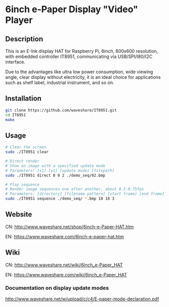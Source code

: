 


# 6inch e-Paper Display "Video" Player

## Description

This is an E-Ink display HAT for Raspberry Pi, 6inch, 800x600 resolution, with embedded controller IT8951, communicating via USB/SPI/I80/I2C interface.

Due to the advantages like ultra low power consumption, wide viewing angle, clear display without electricity, it is an ideal choice for applications such as shelf label, industrial instrument, and so on.

## Installation

```bash
git clone https://github.com/waveshare/IT8951.git
cd IT8951
make
```

## Usage
```bash
# Clear the screen
sudo ./IT8951 clear

# Direct render
# Show an image with a specified update mode
# Parameters: [x1] [y1] [update mode] [filepath]
sudo ./IT8951 direct 0 0 2 ./demo_seq/02.bmp

# Play sequence
# Render image sequences one after another, about 0.5-0.75fps
# Parameters: [directory] [filename pattern] [start frame] [end frame] [update mode]
sudo ./IT8951 sequence ./demo_seq/ *.bmp 10 18 3
```

## Website

CN: http://www.waveshare.net/shop/6inch-e-Paper-HAT.htm

EN: https://www.waveshare.com/6inch-e-paper-hat.htm

## Wiki

CN: http://www.waveshare.net/wiki/6inch_e-Paper_HAT

EN: https://www.waveshare.com/wiki/6inch_e-Paper_HAT

### Documentation on display update modes
http://www.waveshare.net/w/upload/c/c4/E-paper-mode-declaration.pdf